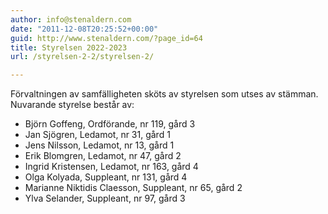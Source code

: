 ```yaml
---
author: info@stenaldern.com
date: "2011-12-08T20:25:52+00:00"
guid: http://www.stenaldern.com/?page_id=64
title: Styrelsen 2022-2023
url: /styrelsen-2-2/styrelsen-2/

---
```

Förvaltningen av samfälligheten sköts av styrelsen som utses av stämman.
Nuvarande styrelse består av:

- Björn Goffeng, Ordförande, nr 119, gård 3
- Jan Sjögren, Ledamot, nr 31, gård 1
- Jens Nilsson, Ledamot, nr 13, gård 1
- Erik Blomgren, Ledamot, nr 47, gård 2
- Ingrid Kristensen, Ledamot, nr 163, gård 4
- Olga Kolyada, Suppleant, nr 131, gård 4
- Marianne Niktidis Claesson, Suppleant, nr 65, gård 2
- Ylva Selander, Suppleant, nr 97, gård 3
